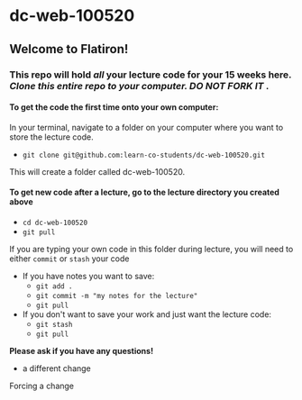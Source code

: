 # dc-web-100520

## Welcome to Flatiron!  

### This repo will hold *all* your lecture code for your 15 weeks here.  *Clone this entire repo to your computer.  DO NOT FORK IT* .  

#### To get the code the first time onto your own computer:

In your terminal, navigate to a folder on your computer where you want to store the lecture code. 

- `git clone git@github.com:learn-co-students/dc-web-100520.git`

This will create a folder called dc-web-100520.


#### To get new code after a lecture, go to the lecture directory you created above 
- `cd dc-web-100520`
- `git pull`

If you are typing your own code in this folder during lecture, you will need to either `commit` or `stash` your code

  - If you have notes you want to save:
    - `git add .`
    - `git commit -m "my notes for the lecture"`
    - `git pull`
  - If you don't want to save your work and just want the lecture code:
    - `git stash`
    - `git pull`
    
**Please ask if you have any questions!**

- a different change

Forcing a change
